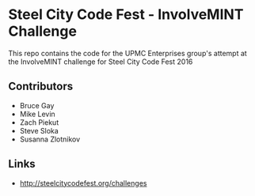 # Steel City Code Fest - InvolveMINT Challenge

This repo contains the code for the UPMC Enterprises group's attempt at the InvolveMINT challenge for Steel City Code Fest 2016

## Contributors

- Bruce Gay
- Mike Levin
- Zach Piekut
- Steve Sloka
- Susanna Zlotnikov

## Links

- http://steelcitycodefest.org/challenges

